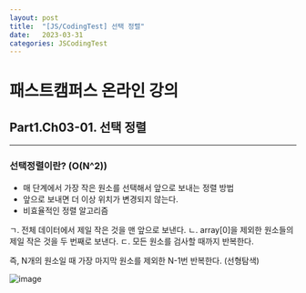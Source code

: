 ```yaml
---
layout: post
title:  "[JS/CodingTest] 선택 정렬"
date:   2023-03-31
categories: JSCodingTest
---
```



# 패스트캠퍼스 온라인 강의 
## Part1.Ch03-01. 선택 정렬

--- 

### 선택정렬이란? (O(N^2))

* 매 단계에서 가장 작은 원소를 선택해서 앞으로 보내는 정렬 방법
* 앞으로 보내면 더 이상 위치가 변경되지 않는다. 
* 비효율적인 정렬 알고리즘

ㄱ. 전체 데이터에서 제일 작은 것을 맨 앞으로 보낸다.
ㄴ. array[0]을 제외한 원소들의 제일 작은 것을 두 번째로 보낸다.
ㄷ. 모든 원소를 검사할 때까지 반복한다. 

즉, N개의 원소일 때 가장 마지막 원소를 제외한 N-1번 반복한다. (선형탐색)

![image](https://user-images.githubusercontent.com/88815795/229129474-1030dd00-6fd7-4473-a12c-53596884452f.png)



